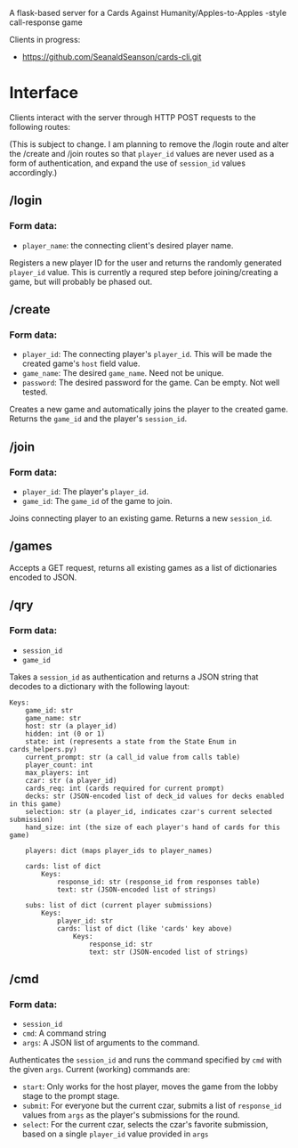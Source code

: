 A flask-based server for a Cards Against Humanity/Apples-to-Apples -style call-response game

Clients in progress:
* https://github.com/SeanaldSeanson/cards-cli.git

Interface
=========

Clients interact with the server through HTTP POST requests to the following routes:

(This is subject to change. I am planning to remove the /login route and alter the /create and /join routes so that `player_id` values are never used as a form of authentication, and expand the use of `session_id` values accordingly.)


/login
------
### Form data:
* `player_name`: the connecting client's desired player name.

Registers a new player ID for the user and returns the randomly generated `player_id` value. This is currently a requred step before joining/creating a game, but will probably be phased out.


/create
-------
### Form data:
* `player_id`: The connecting player's `player_id`. This will be made the created game's `host` field value.
* `game_name`: The desired `game_name`. Need not be unique.
* `password`: The desired password for the game. Can be empty. Not well tested.

Creates a new game and automatically joins the player to the created game. Returns the `game_id` and the player's `session_id`.


/join
-----
### Form data:
* `player_id`: The player's `player_id`.
* `game_id`: The `game_id` of the game to join.

Joins connecting player to an existing game. Returns a new `session_id`.


/games
------
Accepts a GET request, returns all existing games as a list of dictionaries encoded to JSON.


/qry
----
### Form data:
* `session_id`
* `game_id`

Takes a `session_id` as authentication and returns a JSON string that decodes to a dictionary with the following layout:
```
Keys:
    game_id: str
    game_name: str
    host: str (a player_id)
    hidden: int (0 or 1)
    state: int (represents a state from the State Enum in cards_helpers.py)
    current_prompt: str (a call_id value from calls table)
    player_count: int
    max_players: int
    czar: str (a player_id)
    cards_req: int (cards required for current prompt)
    decks: str (JSON-encoded list of deck_id values for decks enabled in this game)
    selection: str (a player_id, indicates czar's current selected submission)
    hand_size: int (the size of each player's hand of cards for this game)

    players: dict (maps player_ids to player_names)

    cards: list of dict
        Keys:
            response_id: str (response_id from responses table)
            text: str (JSON-encoded list of strings)

    subs: list of dict (current player submissions)
        Keys:
            player_id: str
            cards: list of dict (like 'cards' key above)
                Keys:
                    response_id: str
                    text: str (JSON-encoded list of strings)
```

/cmd
----
### Form data:
* `session_id`
* `cmd`: A command string
* `args`: A JSON list of arguments to the command.

Authenticates the `session_id` and runs the command specified by `cmd` with the given `args`. Current (working) commands are:
* `start`: Only works for the host player, moves the game from the lobby stage to the prompt stage.
* `submit`: For everyone but the current czar, submits a list of `response_id` values from `args` as the player's submissions for the round.
* `select`: For the current czar, selects the czar's favorite submission, based on a single `player_id` value provided in `args`
